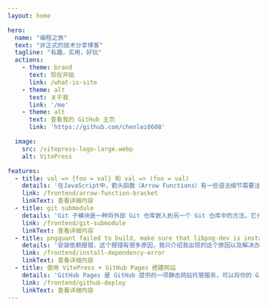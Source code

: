 ```yaml
---
layout: home

hero:
  name: "编程之旅"
  text: "非正式的技术分享博客"
  tagline: "有趣，实用，好玩"
  actions:
    - theme: brand
      text: 现在开始
      link: /what-is-site
    - theme: alt
      text: 关于我
      link: '/me'
    - theme: alt
      text: 查看我的 GitHub 主页
      link: 'https://github.com/chenlei0608'

  image:
    src: /vitepress-logo-large.webp
    alt: VitePress

features:
  - title: val => {foo = val} 和 val => (foo = val)
    details: '在JavaScript中，箭头函数（Arrow Functions）有一些语法细节需要注意，尤其是当你使用大括号 `{}` 或圆括号 `()` 来定义函数体时'
    link: /frontend/arrow-function-bracket
    linkText: 查看详细内容
  - title: git submodule
    details: 'Git 子模块是一种将外部 Git 仓库嵌入到另一个 Git 仓库中的方法。它允许你将一个项目分解为多个独立的仓库，并在主项目中引用这些子模块'
    link: /frontend/git-submodule
    linkText: 查看详细内容
  - title: pngquant failed to build, make sure that libpng-dev is installed
    details: '安装依赖报错，这个报错有很多原因，我只介绍我出现的这个原因以及解决办法'
    link: /frontend/install-dependency-error
    linkText: 查看详细内容
  - title: 使用 VitePress + GitHub Pages 搭建网站
    details: 'GitHub Pages 是 GitHub 提供的一项静态网站托管服务，可以将你的 GitHub 仓库中的内容直接发布为网页。简单易用，特别适合个人博客、项目文档和小型网站'
    link: /frontend/github-deploy
    linkText: 查看详细内容
---
```



<style>
:root {
  --vp-home-hero-name-color: transparent;
  --vp-home-hero-name-background: -webkit-linear-gradient(120deg, #bd34fe 30%, #41d1ff);

  --vp-home-hero-image-background-image: linear-gradient(-45deg, #bd34fe 50%, #47caff 50%);
  --vp-home-hero-image-filter: blur(44px);
}

@media (min-width: 640px) {
  :root {
    --vp-home-hero-image-filter: blur(56px);
  }
}

@media (min-width: 960px) {
  :root {
    --vp-home-hero-image-filter: blur(68px);
  }
}
</style>

